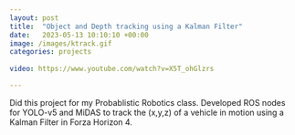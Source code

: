 ```yaml
---
layout: post
title:  "Object and Depth tracking using a Kalman Filter"
date:   2023-05-13 10:10:10 +00:00
image: /images/ktrack.gif
categories: projects
 
video: https://www.youtube.com/watch?v=X5T_ohGlzrs

---
```

Did this project for my Probablistic Robotics class. Developed ROS nodes for YOLO-v5 and MiDAS to track the (x,y,z) of a vehicle in motion using a Kalman Filter in Forza Horizon 4.
